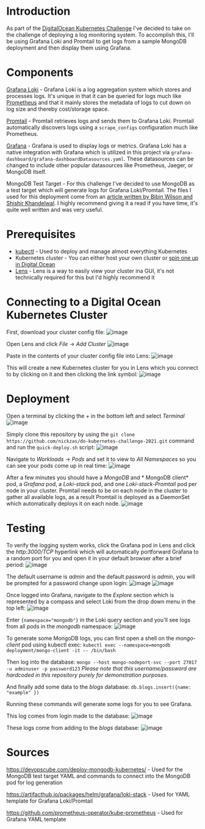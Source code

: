 # Introduction
As part of the [DigitalOcean Kubernetes Challenge](https://www.digitalocean.com/community/pages/kubernetes-challenge) I've decided to take on the challenge of deploying a log monitoring system. To accomplish this, I'll be using Grafana Loki and Promtail to get logs from a sample MongoDB deployment and then display them using Grafana.

# Components
[Grafana Loki](https://grafana.com/oss/loki/) - Grafana Loki is a log aggregation system which stores and processes logs. It's unique in that it can be queried for logs much like [Prometheus](https://prometheus.io/) and that it mainly stores the metadata of logs to cut down on log size and thereby cost/storage space.

[Promtail](https://grafana.com/docs/loki/latest/clients/promtail/) - Promtail retrieves logs and sends them to Grafana Loki. Promtail automatically discovers logs using a ```scrape_configs``` configuration much like Prometheus. 

[Grafana](https://grafana.com/docs/) - Grafana is used to display logs or metrics. Grafana Loki has a native integration with Grafana which is utilized in this project via ```grafana-dashboard/grafana-dashboardDatasources.yaml```. These datasources can be changed to include other popular datasources like Prometheus, Jaeger, or MongoDB itself. 

MongoDB Test Target - For this challenge I've decided to use MongoDB as a test target which will generate logs for Grafana Loki/Promtail. The files I used for this deployment come from an [article written by Bibin Wilson and Shishir Khandelwal](https://devopscube.com/deploy-mongodb-kubernetes/). I highly recommend giving it a read if you have time, it's quite well written and was very useful. 

# Prerequisites
- [kubectl](https://kubernetes.io/docs/tasks/tools/) - Used to deploy and manage almost everything Kubernetes
- Kubernetes cluster - You can either host your own cluster or [spin one up in Digital Ocean](https://www.digitalocean.com/products/kubernetes/)
- [Lens](https://k8slens.dev/) - Lens is a way to easily view your cluster ina GUI, it's not technically required for this but I'd highly recommend it

# Connecting to a Digital Ocean Kubernetes Cluster
First, download your cluster config file:
![image](https://user-images.githubusercontent.com/42356848/147760721-6f7b7ad7-2361-4490-865a-94395580c241.png)

Open Lens and click *File* -> *Add Cluster* 
![image](https://user-images.githubusercontent.com/42356848/147760984-974bc232-23e5-455e-8fdf-f5820d3ca898.png)

Paste in the contents of your cluster config file into Lens:
![image](https://user-images.githubusercontent.com/42356848/147761048-f251a67d-b85a-4da1-931b-c896c3ab71c7.png)

This will create a new Kubernetes cluster for you in Lens which you connect to by clicking on it and then clicking the link symbol:
![image](https://user-images.githubusercontent.com/42356848/147761137-a703d511-d7dc-4039-9c17-4ad4d164ed18.png)

# Deployment


Open a terminal by clicking the *+* in the bottom left and select *Terminal*
![image](https://user-images.githubusercontent.com/42356848/147761789-75bca302-01ce-4cc3-b2d4-bb7e6a7a4b36.png)

Simply clone this repository by using the ```git clone https://github.com/nickzas/do-kubernetes-challenge-2021.git``` command and run the ```quick-deploy.sh``` script:
![image](https://user-images.githubusercontent.com/42356848/147762296-57900aa1-ce1d-4626-acb0-698ab6783d35.png)

Navigate to *Workloads* -> *Pods* and set it to view to *All Namespaces* so you can see your pods come up in real time:
![image](https://user-images.githubusercontent.com/42356848/147761360-d2d7d6cb-f7ea-4c8a-af6f-78a70f8bac0f.png)

After a few minutes you should have a *MongoDB* and * MongoDB client* pod, a *Grafana* pod, a *Loki-stack* pod, and one *Loki-stack-Promtail* pod per node in your cluster. Promtail needs to be on each node in the cluster to gather all available logs, as a result Promtail is deployed as a DaemonSet which automatically deploys it on each node.
![image](https://user-images.githubusercontent.com/42356848/147768836-8d58d93e-851c-436e-8647-f7a73c0a164a.png)

# Testing
To verify the logging system works, click the Grafana pod in Lens and click the *http:3000/TCP* hyperlink which will automatically portforward Grafana to a random port for you and open it in your default browser after a brief period:
![image](https://user-images.githubusercontent.com/42356848/147769652-1348737a-2b49-4506-afed-d691b6d721ec.png)

The default username is *admin* and the default password is *admin*, you will be prompted for a password change upon login:
![image](https://user-images.githubusercontent.com/42356848/147769820-69c1a868-c3de-4402-8b51-f11af8b0cb38.png)
![image](https://user-images.githubusercontent.com/42356848/147769864-d079f943-6d8c-443b-b2d6-01dcbebb1462.png)

Once logged into Grafana, navigate to the *Explore* section which is represented by a compass and select Loki from the drop down menu in the top left:
![image](https://user-images.githubusercontent.com/42356848/147770942-ae4778e7-e03e-4f3b-bea3-2e28bd80facb.png)

Enter ```{namespace="mongodb"}``` in the Loki query section and you'll see logs from all pods in the *mongodb* namespace:
![image](https://user-images.githubusercontent.com/42356848/147771085-663b0d72-bc1c-4d1a-b239-a585219ba53c.png)

To generate some MongoDB logs, you can first open a shell on the *mongo-client* pod using kubectl exec:
```kubectl exec --namespace=mongodb deployment/mongo-client -it -- /bin/bash```

Then log into the database:
```mongo --host mongo-nodeport-svc --port 27017 -u adminuser -p password123```
*Please note that this username/password are hardcoded in this repository purely for demonstration purposes.*

And finally add some data to the *blogs* database:
```db.blogs.insert({name: "example" })``` 

Running these commands will generate some logs for you to see Grafana.

This log comes from login made to the database:
![image](https://user-images.githubusercontent.com/42356848/147778086-e8382da2-108a-4645-b1c2-82a95d9af63d.png)

These logs come from adding to the *blogs* database:
![image](https://user-images.githubusercontent.com/42356848/147778147-620f458e-a476-4b3e-bb3f-04fdb4ca2a16.png)

# Sources
https://devopscube.com/deploy-mongodb-kubernetes/ - Used for the MongoDB test target YAML and commands to connect into the MongoDB pod for log generation

https://artifacthub.io/packages/helm/grafana/loki-stack - Used for YAML template for Grafana Loki/Promtail

https://github.com/prometheus-operator/kube-prometheus - Used for Grafana YAML template












